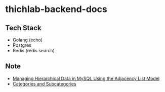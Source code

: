 # thichlab-backend-docs

## Tech Stack

- Golang (echo)
- Postgres
- Redis (redis search)

## Note
- [Managing Hierarchical Data in MySQL Using the Adjacency List Model
](https://www.mysqltutorial.org/mysql-adjacency-list-tree/)
- [Categories and Subcategories](http://www.sqllessons.com/categories.html)
